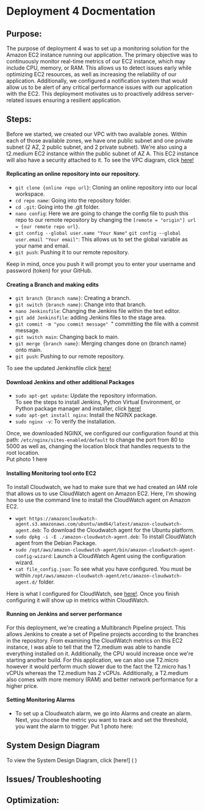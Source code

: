 # Deployment 4 Docmentation

## Purpose:
The purpose of deployment 4 was to set up a monitoring solution for the Amazon EC2 instance running our application. The primary objective was to continuously monitor real-time metrics of our EC2 instance, which may include CPU, memory, or RAM. This allows us to detect issues early while optimizing EC2 resources, as well as increasing the reliability of our application. Additionally, we configured a notification system that would allow us to be alert of any critical performance issues with our application with the EC2. This deployment motivates us to proactively address server-related issues ensuring a resilient application.

## Steps:
Before we started, we created our VPC with two available zones. Within each of those available zones, we have one public subnet and one private subnet (2 AZ, 2 public subnet, and 2 private subnet). We're also using a t2.medium EC2 instance within the public subnet of AZ A. This EC2 instance will also have a security attached to it. To see the VPC diagram, click [here!](https://github.com/auzhangLABS/Deployment4/blob/main/images/vpcdiagram.drawio.png)
#### Replicating an online repository into our repository.
- `git clone {online repo url}`: Cloning an online repository into our local workspace. <br>
- `cd repo name`: Going into the repository folder. <br>
- `cd .git`: Going into the .git folder. <br>
- `nano config`: Here we are going to change the config file to push this repo to our remote repository by changing the `[remote = "origin"] url = {our remote repo url}`. <br>
- `git config --global user.name "Your Name"` `git config --global user.email "Your email"`: This allows us to set the global variable as your name and email.
- `git push`: Pushing it to our remote repository. <br>

Keep in mind, once you push it will prompt you to enter your username and password (token) for your GitHub.

#### Creating a Branch and making edits
- `git branch {branch name}`: Creating a branch. <br>
- `git switch {branch name}`: Change into that branch. <br>
- `nano Jenkinsfile`: Changing the Jenkins file within the text editor. <br>
- `git add Jenkinsfile`: adding Jenkins files to the stage area. <br>
- `git commit -m "you commit message" `" committing the file with a commit message. <br>
- `git switch main`: Changing back to main. <br>
- `git merge {branch name}`: Merging changes done on {branch name} onto main. <br>
- `git push`: Pushing to our remote repository. <br>

To see the updated Jenkinsfile click [here!](https://github.com/auzhangLABS/Deployment4/blob/main/Jenkinsfile)

#### Download Jenkins and other additional Packages
- `sudo apt-get update`: Update the repository information. <br>
To see the steps to install Jenkins, Python Virtual Environment, or Python package manager and installer, click [here!](https://github.com/auzhangLABS/c4_deployment3) <br>
- `sudo apt-get install nginx`: Install the NGINX package. <br>
- `sudo nginx -v`: To verify the installation. <br>

Once, we downloaded NGINX, we configured our configuration found at this path: `/etc/nginx/sites-enabled/default` to change the port from 80 to 5000 as well as, changing the location block that handles requests to the root location. <br>
Put photo 1 here

#### Installing Monitoring tool onto EC2
To install Cloudwatch, we had to make sure that we had created an IAM role that allows us to use CloudWatch agent on Amazon EC2. Here, I'm showing how to use the command line to install the CloudWatch agent on Amazon EC2.
- `wget https://amazoncloudwatch-agent.s3.amazonaws.com/ubuntu/amd64/latest/amazon-cloudwatch-agent.deb`: To download the Cloudwatch agent for the Ubuntu platform. <br>
- `sudo dpkg -i -E ./amazon-cloudwatch-agent.deb`: To install CloudWatch agent from the Debian Package. <br>
- `sudo /opt/aws/amazon-cloudwatch-agent/bin/amazon-cloudwatch-agent-config-wizard`: Launch a CloudWatch Agent using the configuration wizard. <br>
- `cat file_config.json`: To see what you have configured. You must be within `/opt/aws/amazon-cloudwatch-agent/etc/amazon-cloudwatch-agent.d/` folder. <br>

Here is what I configured for CloudWatch, see [here!]( ). Once you finish configuring it will show up in metrics within CloudWatch.

#### Running on Jenkins and server performance
For this deployment, we're creating a Multibranch Pipeline project. This allows Jenkins to create a set of Pipeline projects according to the branches in the repository. From examining the CloudWatch metrics on this EC2 instance, I was able to tell that the T2.medium was able to handle everything installed on it. Additionally, the CPU would increase once we're starting another build. For this application, we can also use T2.micro however it would perform much slower due to the fact the T2.micro has 1 vCPUs whereas the T2.medium has 2 vCPUs. Additionally, a T2.medium also comes with more memory (RAM) and better network performance for a higher price. 

#### Setting Monitoring Alarms
- To set up a Cloudwatch alarm, we go into Alarms and create an alarm. Next, you choose the metric you want to track and set the threshold, you want the alarm to trigger.
Put 1 photo here:

## System Design Diagram
To view the System Design Diagram, click [here!] (     )

## Issues/ Troubleshooting

## Optimization:














